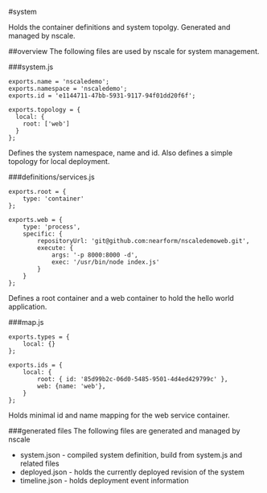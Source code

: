 #system

Holds the container definitions and system topolgy. Generated and managed by nscale.

##overview
The following files are used by nscale for system management.

###system.js

	exports.name = 'nscaledemo';
	exports.namespace = 'nscaledemo';
	exports.id = 'e1144711-47bb-5931-9117-94f01dd20f6f';

	exports.topology = {
	  local: {
    	root: ['web']
	  }
	};
	
Defines the system namespace, name and id. Also defines a simple topology for local deployment.


###definitions/services.js

	exports.root = {
  		type: 'container'
	};

	exports.web = {
		type: 'process',
		specific: {
    		repositoryUrl: 'git@github.com:nearform/nscaledemoweb.git',
    		execute: {
      			args: '-p 8000:8000 -d',
      			exec: '/usr/bin/node index.js'
    		}
  		}
	};

Defines a root container and a web container to hold the hello world application.

###map.js

	exports.types = {
		local: {}
	};

	exports.ids = {
  		local: {
    		root: { id: '85d99b2c-06d0-5485-9501-4d4ed429799c' },
    		web: {name: 'web'},
  		}
	};

Holds minimal id and name mapping for the web service container.
 
###generated files
The following files are generated and managed by nscale

- system.json - compiled system definition, build from system.js and related files
- deployed.json - holds the currently deployed revision of the system
- timeline.json - holds deployment event information

